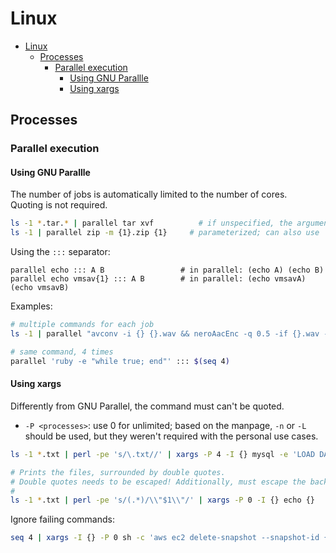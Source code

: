 # Linux

- [Linux](#linux)
  - [Processes](#processes)
    - [Parallel execution](#parallel-execution)
      - [Using GNU Parallle](#using-gnu-parallle)
      - [Using xargs](#using-xargs)

## Processes

### Parallel execution

#### Using GNU Parallle

The number of jobs is automatically limited to the number of cores.  
Quoting is not required.

```sh
ls -1 *.tar.* | parallel tar xvf		  # if unspecified, the argument is automatically appended
ls -1 | parallel zip -m {1}.zip {1}		# parameterized; can also use `{}`
```

Using the `:::` separator:

```
parallel echo ::: A B                 # in parallel: (echo A) (echo B)
parallel echo vmsav{1} ::: A B        # in parallel: (echo vmsavA) (echo vmsavB)
```

Examples:

```sh
# multiple commands for each job
ls -1 | parallel "avconv -i {} {}.wav && neroAacEnc -q 0.5 -if {}.wav -of {}.m4a"

# same command, 4 times
parallel 'ruby -e "while true; end"' ::: $(seq 4)
```

#### Using xargs

Differently from GNU Parallel, the command must can't be quoted.

- `-P <processes>`: use 0 for unlimited; based on the manpage, `-n` or `-L` should be used, but they weren't required with the personal use cases.

```sh
ls -1 *.txt | perl -pe 's/\.txt//' | xargs -P 4 -I {} mysql -e 'LOAD DATA INFILE "{}.txt" INTO TABLE "{}"'

# Prints the files, surrounded by double quotes.
# Double quotes needs to be escaped! Additionally, must escape the backslash, otherwise it's interpreted by Perl.
#
ls -1 *.txt | perl -pe 's/(.*)/\\"$1\\"/' | xargs -P 0 -I {} echo {}
```

Ignore failing commands:

```sh
seq 4 | xargs -I {} -P 0 sh -c 'aws ec2 delete-snapshot --snapshot-id {} || true'
```
